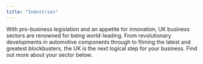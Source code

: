 ```yaml
---
title: "Industries"
---
```


With pro-business legislation and an appetite for innovation, UK business sectors are renowned for being world-leading. From revolutionary developments in automotive components through to filming the latest and greatest blockbusters, the UK is the next logical step for your business. Find out more about your sector below.
